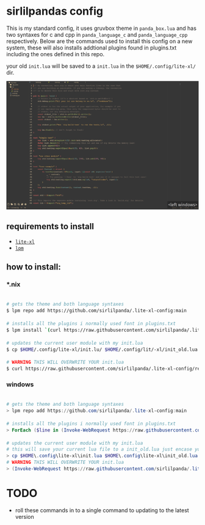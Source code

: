 # sirlilpandas config

This is my standard config, it uses gruvbox theme in `panda_box.lua` and has two syntaxes for c and cpp in 
`panda_language_c` and `panda_language_cpp` respectively. Below are the commands used to install this config
on a new system, these will also installs addtional plugins found in plugins.txt including the ones defined
in this repo.

your old `init.lua` will be saved to a `init.lua` in the `$HOME/.config/lite-xl/` dir.

![alt text](ref.png)

## requirements to install

- [`lite-xl`](https://lite-xl.com/)
- [`lpm`](https://github.com/lite-xl/lite-xl-plugin-manager)

## how to install:

### *.nix
```sh

# gets the theme and both language syntaxes
$ lpm repo add https://github.com/sirlilpanda/.lite-xl-config:main

# installs all the plugins i normally used font in plugins.txt
$ lpm install `(curl https://raw.githubusercontent.com/sirlilpanda/.lite-xl-config/refs/heads/main/plugins.txt)`

# updates the current user module with my init.lua 
$ cp $HOME/.config/lite-xl/init.lu/ $HOME/.config/lit/-xl/init_old.lua

# WARNING THIS WILL OVERWRITE YOUR init.lua
$ curl https://raw.githubusercontent.com/sirlilpanda/.lite-xl-config/refs/heads/main/init.lua > $HOME/.config/lite-xl/init.lua

```

### windows
```powershell

# gets the theme and both language syntaxes
> lpm repo add https://github.com/sirlilpanda/.lite-xl-config:main

# installs all the plugins i normally used font in plugins.txt
> ForEach ($line in (Invoke-WebRequest https://raw.githubusercontent.com/sirlilpanda/.lite-xl-config/refs/heads/main/plugins.txt | Select-Object -Expand Content).split()){ lpm install $line}

# updates the current user module with my init.lua 
# this will save your current lua file to a init_old.lua just encase you still need it
> cp $HOME\.config\lite-xl\init.lua $HOME\.config\lite-xl\init_old.lua
# WARNING THIS WILL OVERWRITE YOUR init.lua
> (Invoke-WebRequest https://raw.githubusercontent.com/sirlilpanda/.lite-xl-config/refs/heads/main/init.lua | Select-Object -Expand Content) > $HOME\.config\lite-xl\init.lua
```


# TODO
- roll these commands in to a single command to updating to the latest version
